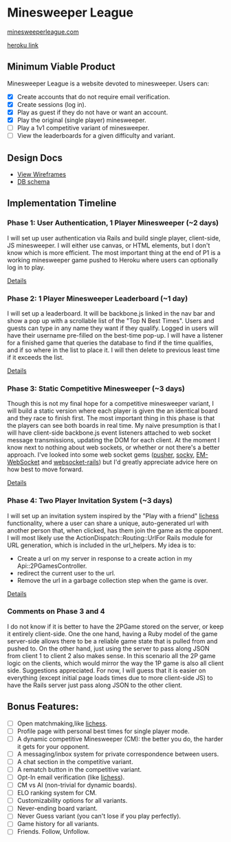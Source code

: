 [lichess]: http://en.lichess.org/

# Minesweeper League
[minesweeperleague.com](http://minesweeperleague.com)

[heroku link](https://minesweeper-league.herokuapp.com/)

## Minimum Viable Product
Minesweeper League is a website devoted to minesweeper. Users can:

- [X] Create accounts that do not require email verification.
- [X] Create sessions (log in).
- [X] Play as guest if they do not have or want an account.
- [X] Play the original (single player) minesweeper.
- [ ] Play a 1v1 competitive variant of minesweeper.
- [ ] View the leaderboards for a given difficulty and variant.

## Design Docs
* [View Wireframes](https://github.com/aegatlin/minesweeper-league/tree/master/docs/views.md)
* [DB schema](https://github.com/aegatlin/minesweeper-league/tree/master/docs/schema.md)

## Implementation Timeline

### Phase 1: User Authentication, 1 Player Minesweeper (~2 days)
I will set up user authentication via Rails and build single player,
client-side, JS minesweeper. I will either use canvas, or HTML elements, but I
don't know which is more efficient. The most important thing at the end of P1
is a working minesweeper game pushed to Heroku where users can optionally log
in to play.

[Details](https://github.com/aegatlin/minesweeper-league/tree/master/docs/phases/phase1.md)

### Phase 2: 1 Player Minesweeper Leaderboard (~1 day)
I will set up a leaderboard. It will be backbone.js linked in the nav bar
and show a pop up with a scrollable list of the "Top N Best Times".
Users and guests can type in any name they want if they qualify. Logged in
users will have their username pre-filled on the best-time pop-up. I will have
a listener for a finished game that queries the database to find if the time
qualifies, and if so where in the list to place it. I will then delete to
previous least time if it exceeds the list.

[Details](https://github.com/aegatlin/minesweeper-league/tree/master/docs/phases/phase2.md)

### Phase 3: Static Competitive Minesweeper (~3 days)
Though this is not my final hope for a competitive minesweeper variant, I will
build a static version where each player is given the an identical board and
they race to finish first. The most important thing in this phase is that the
players can see both boards in real time. My naive presumption is that
I will have client-side backbone.js event listeners attached to web socket
message transmissions, updating the DOM for each client. At the moment I know
next to nothing about web sockets, or whether or not there's a better approach.
I've looked into some web socket gems ([pusher](https://pusher.com/),
[socky](https://github.com/socky/socky-server-ruby),
[EM-WebSocket](https://github.com/igrigorik/em-websocket) and
[websocket-rails](https://github.com/websocket-rails/websocket-rails)) but I'd
greatly appreciate advice here on how best to move forward.

[Details](https://github.com/aegatlin/minesweeper-league/tree/master/docs/phases/phase3.md)

### Phase 4: Two Player Invitation System (~3 days)
I will set up an invitation system inspired by the "Play with a friend"
[lichess][lichess] functionality, where a user can share a unique,
auto-generated url with another person that, when clicked, has them join the
game as the opponent. I will most likely use the
ActionDispatch::Routing::UrlFor Rails module for URL generation, which is
included in the url_helpers. My idea is to:
* Create a url on my server in response to a create action in my
Api::2PGamesController.
* redirect the current user to the url.
* Remove the url in a garbage collection step when the game is over.

[Details](https://github.com/aegatlin/minesweeper-league/tree/master/docs/phases/phase4.md)

### Comments on Phase 3 and 4
I do not know if it is better to have the 2PGame stored on the server, or keep
it entirely client-side. One the one hand, having a Ruby model of the game
server-side allows there to be a reliable game state that is pulled from and
pushed to. On the other hand, just using the server to pass along JSON from
client 1 to client 2 also makes sense. In this scenario all the 2P game logic
on the clients, which would mirror the way the 1P game is also all client side.
Suggestions appreciated. For now, I will guess that it is easier on everything
(except initial page loads times due to more client-side JS) to have the Rails
server just pass along JSON to the other client.

## Bonus Features:
- [ ] Open matchmaking,like [lichess][lichess].
- [ ] Profile page with personal best times for single player mode.
- [ ] A dynamic competitive Minesweeper (CM): the better you do, the harder it
gets for your opponent.
- [ ] A messaging/inbox system for private correspondence between users.
- [ ] A chat section in the competitive variant.
- [ ] A rematch button in the competitive variant.
- [ ] Opt-In email verification (like [lichess][lichess]).
- [ ] CM vs AI (non-trivial for dynamic boards).
- [ ] ELO ranking system for CM.
- [ ] Customizability options for all variants.
- [ ] Never-ending board variant.
- [ ] Never Guess variant (you can't lose if you play perfectly).
- [ ] Game history for all variants.
- [ ] Friends. Follow, Unfollow.
